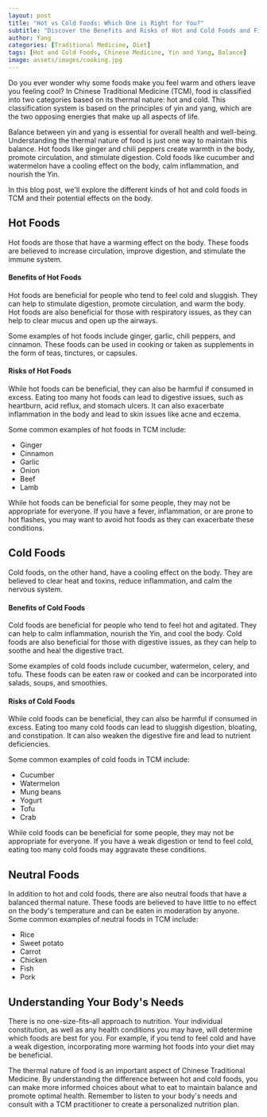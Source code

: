 ```yaml
---
layout: post
title: "Hot vs Cold Foods: Which One is Right for You?"
subtitle: "Discover the Benefits and Risks of Hot and Cold Foods and Find the Best Balance for Your Health"
author: Yang
categories: [Traditional Medicine, Diet]
tags: [Hot and Cold Foods, Chinese Medicine, Yin and Yang, Balance]
image: assets/images/cooking.jpg
---
```


Do you ever wonder why some foods make you feel warm and others leave you feeling cool? In Chinese Traditional Medicine (TCM), food is classified into two categories based on its thermal nature: hot and cold. This classification system is based on the principles of yin and yang, which are the two opposing energies that make up all aspects of life.

Balance between yin and yang is essential for overall health and well-being. Understanding the thermal nature of food is just one way to maintain this balance. Hot foods like ginger and chili peppers create warmth in the body, promote circulation, and stimulate digestion. Cold foods like cucumber and watermelon have a cooling effect on the body, calm inflammation, and nourish the Yin.

In this blog post, we'll explore the different kinds of hot and cold foods in TCM and their potential effects on the body.


## Hot Foods

Hot foods are those that have a warming effect on the body. These foods are believed to increase circulation, improve digestion, and stimulate the immune system. 

#### Benefits of Hot Foods

Hot foods are beneficial for people who tend to feel cold and sluggish. They can help to stimulate digestion, promote circulation, and warm the body. Hot foods are also beneficial for those with respiratory issues, as they can help to clear mucus and open up the airways.

Some examples of hot foods include ginger, garlic, chili peppers, and cinnamon. These foods can be used in cooking or taken as supplements in the form of teas, tinctures, or capsules.

#### Risks of Hot Foods

While hot foods can be beneficial, they can also be harmful if consumed in excess. Eating too many hot foods can lead to digestive issues, such as heartburn, acid reflux, and stomach ulcers. It can also exacerbate inflammation in the body and lead to skin issues like acne and eczema.

Some common examples of hot foods in TCM include:

- Ginger
- Cinnamon
- Garlic
- Onion
- Beef
- Lamb

While hot foods can be beneficial for some people, they may not be appropriate for everyone. If you have a fever, inflammation, or are prone to hot flashes, you may want to avoid hot foods as they can exacerbate these conditions.

## Cold Foods
Cold foods, on the other hand, have a cooling effect on the body. They are believed to clear heat and toxins, reduce inflammation, and calm the nervous system. 

#### Benefits of Cold Foods

Cold foods are beneficial for people who tend to feel hot and agitated. They can help to calm inflammation, nourish the Yin, and cool the body. Cold foods are also beneficial for those with digestive issues, as they can help to soothe and heal the digestive tract.

Some examples of cold foods include cucumber, watermelon, celery, and tofu. These foods can be eaten raw or cooked and can be incorporated into salads, soups, and smoothies.

#### Risks of Cold Foods

While cold foods can be beneficial, they can also be harmful if consumed in excess. Eating too many cold foods can lead to sluggish digestion, bloating, and constipation. It can also weaken the digestive fire and lead to nutrient deficiencies.

Some common examples of cold foods in TCM include:

- Cucumber
- Watermelon
- Mung beans
- Yogurt
- Tofu
- Crab

While cold foods can be beneficial for some people, they may not be appropriate for everyone. If you have a weak digestion or tend to feel cold, eating too many cold foods may aggravate these conditions.

## Neutral Foods
In addition to hot and cold foods, there are also neutral foods that have a balanced thermal nature. These foods are believed to have little to no effect on the body's temperature and can be eaten in moderation by anyone. Some common examples of neutral foods in TCM include:

- Rice
- Sweet potato
- Carrot
- Chicken
- Fish
- Pork

## Understanding Your Body's Needs
There is no one-size-fits-all approach to nutrition. Your individual constitution, as well as any health conditions you may have, will determine which foods are best for you. For example, if you tend to feel cold and have a weak digestion, incorporating more warming hot foods into your diet may be beneficial.

The thermal nature of food is an important aspect of Chinese Traditional Medicine. By understanding the difference between hot and cold foods, you can make more informed choices about what to eat to maintain balance and promote optimal health. Remember to listen to your body's needs and consult with a TCM practitioner to create a personalized nutrition plan.
